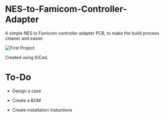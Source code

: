 # NES-to-Famicom-Controller-Adapter
A simple NES to Famicom controller adapter PCB, to make the build process cleaner and easier.


![First Project](https://user-images.githubusercontent.com/23010906/161812355-9232c7fb-87b4-4446-9eae-8128071304b7.jpg)


Created using KiCad.

# To-Do
* Design a case

* Create a BOM

* Create installation instuctions

